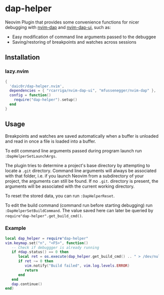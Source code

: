 # dap-helper
Neovim Plugin that provides some convenience functions for nicer debugging with [nvim-dap](https://github.com/mfussenegger/nvim-dap) and [nvim-dap-ui](https://github.com/rcarriga/nvim-dap-ui), such as:

- Easy modification of command line arguments passed to the debuggee
- Saving/restoring of breakpoints and watches across sessions

## Installation
### lazy.nvim
```lua
{
  'daic0r/dap-helper.nvim',
  dependencies = { "rcarriga/nvim-dap-ui", "mfussenegger/nvim-dap" },
  config = function()
    require("dap-helper").setup()
  end
}
```

## Usage

Breakpoints and watches are saved automatically when a buffer is unloaded and read in once a file is loaded into a buffer.

To edit command line arguments passed during program launch run `:DapHelperSetLaunchArgs`.

The plugin tries to determine a project's base directory by attempting to locate a `.git` directory. Command line arguments will always be associated with that folder, i.e. if you launch Neovim from a subdirectory of your project, the arguments can still be found. If no `.git`. directory is present, the arguments will be associated with the current working directory.

To reset the stored data, you can run `:DapHelperReset`.

To edit the build command (command run before starting debugging) run `:DapHelperSetBuildCommand`. The value saved here can later be queried by `require"dap-helper".get_build_cmd()`.
### Example
```lua
local dap_helper = require"dap-helper"
vim.keymap.set("n", "<F5>", function()
   -- Check if debuggger is already running
   if #dap.status() == 0 then
      local ret = os.execute(dap_helper.get_build_cmd() .. " > /dev/null 2>&1")
      if ret ~= 0 then
         vim.notify("Build failed", vim.log.levels.ERROR)
         return
      end
   end
   dap.continue()
end)
```
